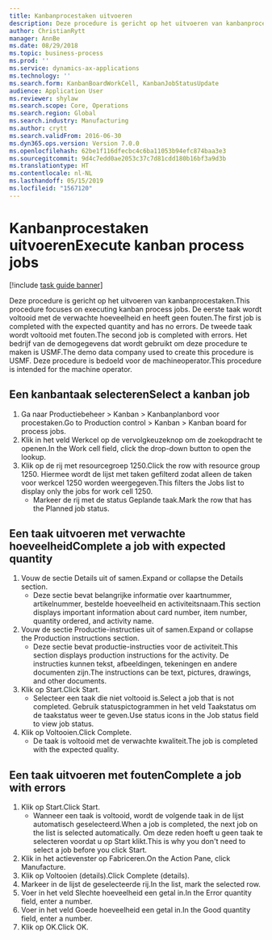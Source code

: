 ```yaml
---
title: Kanbanprocestaken uitvoeren
description: Deze procedure is gericht op het uitvoeren van kanbanprocestaken.
author: ChristianRytt
manager: AnnBe
ms.date: 08/29/2018
ms.topic: business-process
ms.prod: ''
ms.service: dynamics-ax-applications
ms.technology: ''
ms.search.form: KanbanBoardWorkCell, KanbanJobStatusUpdate
audience: Application User
ms.reviewer: shylaw
ms.search.scope: Core, Operations
ms.search.region: Global
ms.search.industry: Manufacturing
ms.author: crytt
ms.search.validFrom: 2016-06-30
ms.dyn365.ops.version: Version 7.0.0
ms.openlocfilehash: 62be1f116dfecbc4c6ba11053b94efc874baa3e3
ms.sourcegitcommit: 9d4c7edd0ae2053c37c7d81cdd180b16bf3a9d3b
ms.translationtype: HT
ms.contentlocale: nl-NL
ms.lasthandoff: 05/15/2019
ms.locfileid: "1567120"
---
```

# <a name="execute-kanban-process-jobs"></a><span data-ttu-id="e7afd-103">Kanbanprocestaken uitvoeren</span><span class="sxs-lookup"><span data-stu-id="e7afd-103">Execute kanban process jobs</span></span>

[!include [task guide banner](../../includes/task-guide-banner.md)]

<span data-ttu-id="e7afd-104">Deze procedure is gericht op het uitvoeren van kanbanprocestaken.</span><span class="sxs-lookup"><span data-stu-id="e7afd-104">This procedure focuses on executing kanban process jobs.</span></span> <span data-ttu-id="e7afd-105">De eerste taak wordt voltooid met de verwachte hoeveelheid en heeft geen fouten.</span><span class="sxs-lookup"><span data-stu-id="e7afd-105">The first job is completed with the expected quantity and has no errors.</span></span> <span data-ttu-id="e7afd-106">De tweede taak wordt voltooid met fouten.</span><span class="sxs-lookup"><span data-stu-id="e7afd-106">The second job is completed with errors.</span></span> <span data-ttu-id="e7afd-107">Het bedrijf van de demogegevens dat wordt gebruikt om deze procedure te maken is USMF.</span><span class="sxs-lookup"><span data-stu-id="e7afd-107">The demo data company used to create this procedure is USMF.</span></span> <span data-ttu-id="e7afd-108">Deze procedure is bedoeld voor de machineoperator.</span><span class="sxs-lookup"><span data-stu-id="e7afd-108">This procedure is intended for the machine operator.</span></span>


## <a name="select-a-kanban-job"></a><span data-ttu-id="e7afd-109">Een kanbantaak selecteren</span><span class="sxs-lookup"><span data-stu-id="e7afd-109">Select a kanban job</span></span>
1. <span data-ttu-id="e7afd-110">Ga naar Productiebeheer > Kanban > Kanbanplanbord voor procestaken.</span><span class="sxs-lookup"><span data-stu-id="e7afd-110">Go to Production control > Kanban > Kanban board for process jobs.</span></span>
2. <span data-ttu-id="e7afd-111">Klik in het veld Werkcel op de vervolgkeuzeknop om de zoekopdracht te openen.</span><span class="sxs-lookup"><span data-stu-id="e7afd-111">In the Work cell field, click the drop-down button to open the lookup.</span></span>
3. <span data-ttu-id="e7afd-112">Klik op de rij met resourcegroep 1250.</span><span class="sxs-lookup"><span data-stu-id="e7afd-112">Click the row with resource group 1250.</span></span> <span data-ttu-id="e7afd-113">Hiermee wordt de lijst met taken gefilterd zodat alleen de taken voor werkcel 1250 worden weergegeven.</span><span class="sxs-lookup"><span data-stu-id="e7afd-113">This filters the Jobs list to display only the jobs for work cell 1250.</span></span>
    * <span data-ttu-id="e7afd-114">Markeer de rij met de status Geplande taak.</span><span class="sxs-lookup"><span data-stu-id="e7afd-114">Mark the row that has the Planned job status.</span></span>  

## <a name="complete-a-job-with-expected-quantity"></a><span data-ttu-id="e7afd-115">Een taak uitvoeren met verwachte hoeveelheid</span><span class="sxs-lookup"><span data-stu-id="e7afd-115">Complete a job with expected quantity</span></span>
1. <span data-ttu-id="e7afd-116">Vouw de sectie Details uit of samen.</span><span class="sxs-lookup"><span data-stu-id="e7afd-116">Expand or collapse the Details section.</span></span>
    * <span data-ttu-id="e7afd-117">Deze sectie bevat belangrijke informatie over kaartnummer, artikelnummer, bestelde hoeveelheid en activiteitsnaam.</span><span class="sxs-lookup"><span data-stu-id="e7afd-117">This section displays important information about card number, item number, quantity ordered, and activity name.</span></span>  
2. <span data-ttu-id="e7afd-118">Vouw de sectie Productie-instructies uit of samen.</span><span class="sxs-lookup"><span data-stu-id="e7afd-118">Expand or collapse the Production instructions section.</span></span>
    * <span data-ttu-id="e7afd-119">Deze sectie bevat productie-instructies voor de activiteit.</span><span class="sxs-lookup"><span data-stu-id="e7afd-119">This section displays production instructions for the activity.</span></span> <span data-ttu-id="e7afd-120">De instructies kunnen tekst, afbeeldingen, tekeningen en andere documenten zijn.</span><span class="sxs-lookup"><span data-stu-id="e7afd-120">The instructions can be text, pictures, drawings, and other documents.</span></span>  
3. <span data-ttu-id="e7afd-121">Klik op Start.</span><span class="sxs-lookup"><span data-stu-id="e7afd-121">Click Start.</span></span>
    * <span data-ttu-id="e7afd-122">Selecteer een taak die niet voltooid is.</span><span class="sxs-lookup"><span data-stu-id="e7afd-122">Select a job that is not completed.</span></span> <span data-ttu-id="e7afd-123">Gebruik statuspictogrammen in het veld Taakstatus om de taakstatus weer te geven.</span><span class="sxs-lookup"><span data-stu-id="e7afd-123">Use status icons in the Job status field to view job status.</span></span>      
4. <span data-ttu-id="e7afd-124">Klik op Voltooien.</span><span class="sxs-lookup"><span data-stu-id="e7afd-124">Click Complete.</span></span>
    * <span data-ttu-id="e7afd-125">De taak is voltooid met de verwachte kwaliteit.</span><span class="sxs-lookup"><span data-stu-id="e7afd-125">The job is completed with the expected quality.</span></span>  

## <a name="complete-a-job-with-errors"></a><span data-ttu-id="e7afd-126">Een taak uitvoeren met fouten</span><span class="sxs-lookup"><span data-stu-id="e7afd-126">Complete a job with errors</span></span>
1. <span data-ttu-id="e7afd-127">Klik op Start.</span><span class="sxs-lookup"><span data-stu-id="e7afd-127">Click Start.</span></span>
    * <span data-ttu-id="e7afd-128">Wanneer een taak is voltooid, wordt de volgende taak in de lijst automatisch geselecteerd.</span><span class="sxs-lookup"><span data-stu-id="e7afd-128">When a job is completed, the next job on the list is selected automatically.</span></span> <span data-ttu-id="e7afd-129">Om deze reden hoeft u geen taak te selecteren voordat u op Start klikt.</span><span class="sxs-lookup"><span data-stu-id="e7afd-129">This is why you don't need to select a job before you click Start.</span></span>  
2. <span data-ttu-id="e7afd-130">Klik in het actievenster op Fabriceren.</span><span class="sxs-lookup"><span data-stu-id="e7afd-130">On the Action Pane, click Manufacture.</span></span>
3. <span data-ttu-id="e7afd-131">Klik op Voltooien (details).</span><span class="sxs-lookup"><span data-stu-id="e7afd-131">Click Complete (details).</span></span>
4. <span data-ttu-id="e7afd-132">Markeer in de lijst de geselecteerde rij.</span><span class="sxs-lookup"><span data-stu-id="e7afd-132">In the list, mark the selected row.</span></span>
5. <span data-ttu-id="e7afd-133">Voer in het veld Slechte hoeveelheid een getal in.</span><span class="sxs-lookup"><span data-stu-id="e7afd-133">In the Error quantity field, enter a number.</span></span>
6. <span data-ttu-id="e7afd-134">Voer in het veld Goede hoeveelheid een getal in.</span><span class="sxs-lookup"><span data-stu-id="e7afd-134">In the Good quantity field, enter a number.</span></span>
7. <span data-ttu-id="e7afd-135">Klik op OK.</span><span class="sxs-lookup"><span data-stu-id="e7afd-135">Click OK.</span></span>


